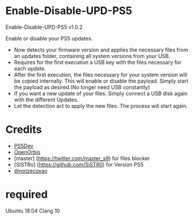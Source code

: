 # Enable-Disable-UPD-PS5
Enable-Disable-UPD-PS5 v1.0.2

Enable or disable your PS5 updates.

- Now detects your firmware version and applies the necessary files from an updates folder, containing all system versions from your USB.
- Requires for the first execution a USB key with the files necessary for each update.
- After the first execution, the files necessary for your system version will be copied internally. This will enable or disable the payload. Simply start the payload as desired.(No longer need USB constantly)
- If you want a new update of your files. Simply connect a USB disk again with the different Updates.
- Let the detection act to apply the new files. The process will start again.

# Credits
- [PS5Dev](https://github.com/PS5Dev) 
- [OpenOrbis](https://github.com/OpenOrbis)
- [master] (https://twitter.com/master_s9) for files blocker
- [SISTRo] (https://github.com/SiSTR0) for Version PS5
- [@notzecoxao](https://twitter.com/notzecoxao)

# required
Ubuntu 18.04
Clang 10



